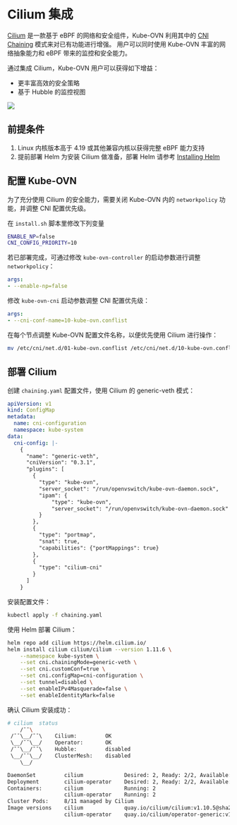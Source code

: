 # Cilium 集成

[Cilium](https://cilium.io/) 是一款基于 eBPF 的网络和安全组件，Kube-OVN 利用其中的 
[CNI Chaining](https://docs.cilium.io/en/stable/gettingstarted/cni-chaining/) 模式来对已有功能进行增强。
用户可以同时使用 Kube-OVN 丰富的网络抽象能力和 eBPF 带来的监控和安全能力。

通过集成 Cilium，Kube-OVN 用户可以获得如下增益：

- 更丰富高效的安全策略
- 基于 Hubble 的监控视图

![](../static/cilium-integration.png)

## 前提条件

1. Linux 内核版本高于 4.19 或其他兼容内核以获得完整 eBPF 能力支持
2. 提前部署 Helm 为安装 Cilium 做准备，部署 Helm 请参考 [Installing Helm](https://helm.sh/docs/intro/install/)

## 配置 Kube-OVN

为了充分使用 Cilium 的安全能力，需要关闭 Kube-OVN 内的 `networkpolicy` 功能，并调整 CNI 配置优先级。

在 `install.sh` 脚本里修改下列变量

```bash
ENABLE_NP=false
CNI_CONFIG_PRIORITY=10
```

若已部署完成，可通过修改 `kube-ovn-controller` 的启动参数进行调整 `networkpolicy`：

```yaml
args:
- --enable-np=false
```

修改 `kube-ovn-cni` 启动参数调整 CNI 配置优先级：

```yaml
args:
- --cni-conf-name=10-kube-ovn.conflist
```

在每个节点调整 Kube-OVN 配置文件名称，以便优先使用 Cilium 进行操作：

```bash
mv /etc/cni/net.d/01-kube-ovn.conflist /etc/cni/net.d/10-kube-ovn.conflist
```

## 部署 Cilium

创建 `chaining.yaml` 配置文件，使用 Cilium 的 generic-veth 模式：

```yaml
apiVersion: v1
kind: ConfigMap
metadata:
  name: cni-configuration
  namespace: kube-system
data:
  cni-config: |-
    {
      "name": "generic-veth",
      "cniVersion": "0.3.1",
      "plugins": [
        {
          "type": "kube-ovn",
          "server_socket": "/run/openvswitch/kube-ovn-daemon.sock",
          "ipam": {
              "type": "kube-ovn",
              "server_socket": "/run/openvswitch/kube-ovn-daemon.sock"
          }
        },
        {
          "type": "portmap",
          "snat": true,
          "capabilities": {"portMappings": true}
        },
        {
          "type": "cilium-cni"
        }
      ]
    }
```

安装配置文件：

```bash
kubectl apply -f chaining.yaml
```

使用 Helm 部署 Cilium：

```bash
helm repo add cilium https://helm.cilium.io/
helm install cilium cilium/cilium --version 1.11.6 \
    --namespace kube-system \
    --set cni.chainingMode=generic-veth \
    --set cni.customConf=true \
    --set cni.configMap=cni-configuration \
    --set tunnel=disabled \
    --set enableIPv4Masquerade=false \
    --set enableIdentityMark=false 
```

确认 Cilium 安装成功：

```bash
# cilium  status
    /¯¯\
 /¯¯\__/¯¯\    Cilium:         OK
 \__/¯¯\__/    Operator:       OK
 /¯¯\__/¯¯\    Hubble:         disabled
 \__/¯¯\__/    ClusterMesh:    disabled
    \__/

DaemonSet         cilium             Desired: 2, Ready: 2/2, Available: 2/2
Deployment        cilium-operator    Desired: 2, Ready: 2/2, Available: 2/2
Containers:       cilium             Running: 2
                  cilium-operator    Running: 2
Cluster Pods:     8/11 managed by Cilium
Image versions    cilium             quay.io/cilium/cilium:v1.10.5@sha256:0612218e28288db360c63677c09fafa2d17edda4f13867bcabf87056046b33bb: 2
                  cilium-operator    quay.io/cilium/operator-generic:v1.10.5@sha256:2d2f730f219d489ff0702923bf24c0002cd93eb4b47ba344375566202f56d972: 2

```
